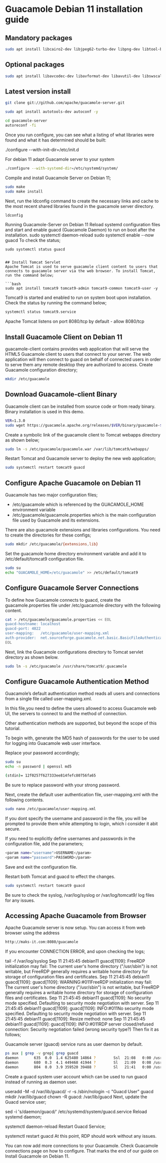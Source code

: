 # Guacamole Debian 11 installation guide

## Mandatory packages

```bash
sudo apt install libcairo2-dev libjpeg62-turbo-dev libpng-dev libtool-bin libossp-uuid-dev -y
```

## Optional packages

```bash
sudo apt install libavcodec-dev libavformat-dev libavutil-dev libswscale-dev freerdp2-dev libpango1.0-dev libssh2-1-dev libtelnet-dev libvncserver-dev libwebsockets-dev libpulse-dev libssl-dev libvorbis-dev libwebp-dev -y
```

## Latest version install

```bash
git clone git://github.com/apache/guacamole-server.git
```

```bash
sudo apt install autotools-dev autoconf -y
```

```bash
cd guacamole-server
autoreconf -fi
```


Once you run configure, you can see what a listing of what libraries were found and what it has determined should be built:

./configure --with-init-dir=/etc/init.d

For debian 11 adapt Guacamole server to your system

```bash
./configure --with-systemd-dir=/etc/systemd/system/
```

Compile and install Guacamole Server on Debian 11;

```bash
sudo make
sudo make install
```

Next, run the ldconfig command to create the necessary links and cache to the most recent shared libraries found in the guacamole server directory.

```bash
ldconfig
```

Running Guacamole-Server on Debian 11
Reload systemd configuration files and start and enable guacd (Guacamole Daemon) to run on boot after the installation.
sudo systemctl daemon-reload
sudo systemctl enable --now guacd
To check the status;

```
sudo systemctl status guacd


## Install Tomcat Servlet
Apache Tomcat is used to serve guacamole client content to users that connects to guacamole server via the web browser. To install Tomcat, run the command below;

```bash
sudo apt install tomcat9 tomcat9-admin tomcat9-common tomcat9-user -y
```

Tomcat9 is started and enabled to run on system boot upon installation. Check the status by running the command below;

```bash
systemctl status tomcat9.service
```

Apache Tomcat listens on port 8080/tcp by default - allow 8080/tcp


## Install Guacamole Client on Debian 11

guacamole-client contains provides web application that will serve the HTML5 Guacamole client to users that connect to your server. The web application will then connect to guacd on behalf of connected users in order to serve them any remote desktop they are authorized to access.
Create Guacamole configuration directory;

```bash
mkdir /etc/guacamole
```

## Download Guacamole-client Binary
Guacamole client can be installed from source code or from ready binary. Binary installation is used in this demo.

```bash
VER=1.3.0
sudo wget https://guacamole.apache.org/releases/$VER/binary/guacamole-$VER.war -O /etc/guacamole/guacamole.war
```

Create a symbolic link of the guacamole client to Tomcat webapps directory as shown below;

```bash
sudo ln -s /etc/guacamole/guacamole.war /var/lib/tomcat9/webapps/
```

Restart Tomcat and Guacamole server to deploy the new web application;


```bash
sudo systemctl restart tomcat9 guacd
```

## Configure Apache Guacamole on Debian 11

Guacamole has two major configuration files;

* /etc/guacamole which is referenced by the GUACAMOLE_HOME environment variable
* /etc/guacamole/guacamole.properties which is the main configuration file used by Guacamole and its extensions.

There are also guacamole extensions and libraries configurations. You need to create the directories for these configs;

```bash
sudo mkdir /etc/guacamole/{extensions,lib}
```

Set the guacamole home directory environment variable and add it to /etc/default/tomcat9 configuration file.

```bash
sudo su
echo "GUACAMOLE_HOME=/etc/guacamole" >> /etc/default/tomcat9
```

## Configure Guacamole Server Connections

To define how Guacamole connects to guacd, create the guacamole.properties file under /etc/guacamole directory with the following content.

```bash
cat > /etc/guacamole/guacamole.properties << EOL
guacd-hostname: localhost
guacd-port: 4822
user-mapping:   /etc/guacamole/user-mapping.xml
auth-provider:  net.sourceforge.guacamole.net.basic.BasicFileAuthenticationProvider
EOL
```

Next, link the Guacamole configurations directory to Tomcat servlet directory as shown below.

```bash
sudo ln -s /etc/guacamole /usr/share/tomcat9/.guacamole
```

## Configure Guacamole Authentication Method

Guacamole’s default authentication method reads all users and connections from a single file called user-mapping.xml.

In this file,you need to define the users allowed to access Guacamole web UI, the servers to connect to and the method of connection.

Other authentication methods are supported, but beyond the scope of this tutorial.

To begin with, generate the MD5 hash of passwords for the user to be used for logging into Guacamole web user interface.

Replace your password accordingly;

```bash
sudo su
echo -n password | openssl md5
```

```bash
(stdin)= 12f0257f627333ee814fefc80756fa65
```

Be sure to replace password with your strong password.

Next, create the default user authentication file, user-mapping.xml with the following contents.

```bash
sudo nano /etc/guacamole/user-mapping.xml
```

If you dont specify the username and password in the file, you will be prompted to provide them while attempting to login, which i consider it abit secure.

If you need to explicitly define usernames and passwords in the configuration file, add the parameters;

```bash
<param name="username">USERNAME</param>
<param name="password">PASSWORD</param>
```

Save and exit the configuration file.

Restart both Tomcat and guacd to effect the changes.

```bash
sudo systemctl restart tomcat9 guacd
```

Be sure to check the syslog, /var/log/syslog or /var/log/tomcat9/ log files for any issues.

## Accessing Apache Guacamole from Browser

Apache Guacamole server is now setup. You can access it from web browser using the address 

```bash
http://maks-it.com:8080/guacamole
```









If you encounter CONNECTION ERROR, and upon checking the logs;

tail -f /var/log/syslog
Sep 11 21:45:45 debian11 guacd[1109]: FreeRDP initialization may fail: The current user's home directory ("/usr/sbin") is not writable, but FreeRDP generally requires a writable home directory for storage of configuration files and certificates.
Sep 11 21:45:45 debian11 guacd[1109]: guacd[1109]: WARNING:#011FreeRDP initialization may fail: The current user's home directory ("/usr/sbin") is not writable, but FreeRDP generally requires a writable home directory for storage of configuration files and certificates.
Sep 11 21:45:45 debian11 guacd[1109]: No security mode specified. Defaulting to security mode negotiation with server.
Sep 11 21:45:45 debian11 guacd[1109]: guacd[1109]: INFO:#011No security mode specified. Defaulting to security mode negotiation with server.
Sep 11 21:45:45 debian11 guacd[1109]: Resize method: none
Sep 11 21:45:45 debian11 guacd[1109]: guacd[1109]: INFO:#011RDP server closed/refused connection: Security negotiation failed (wrong security type?)
Then fix it as follows;

Guacamole server (guacd) service runs as user daemon by default.

```bash
ps aux | grep -v grep| grep guacd
daemon       635  0.0  1.4 625480 14864 ?        Ssl  21:08   0:00 /usr/local/sbin/guacd -f
daemon       680  0.3  4.1 449468 41944 ?        Sl   21:09   0:08 /usr/local/sbin/guacd -f
daemon       804  0.0  3.9 359520 39488 ?        Sl   21:41   0:00 /usr/local/sbin/guacd -f
```

Create a guacd system user account which can be used to run guacd instead of running as daemon user.

useradd -M -d /var/lib/guacd/ -r -s /sbin/nologin -c "Guacd User" guacd
mkdir /var/lib/guacd
chown -R guacd: /var/lib/guacd
Next, update the Guacd service user;

sed -i 's/daemon/guacd/' /etc/systemd/system/guacd.service
Reload systemd daemon;

systemctl daemon-reload
Restart Guacd Service;

systemctl restart guacd
At this point, RDP should work without any issues.

You can now add more connections to your Guacamole. Check Guacamole connections page on how to configure. That marks the end of our guide on Install Guacamole on Debian 11.
